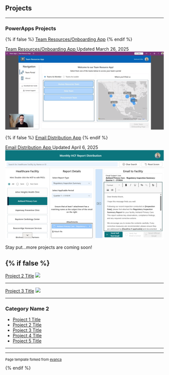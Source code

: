 ## Projects


---

### PowerApps Projects
{% if false %}
[Team Resources/Onboarding App](/pages/TeamResourcesApp) 
{% endif %}
<div class="project-row">
  <a href="/pages/TeamResourcesApp" class="project-link">
    Team Resources/Onboarding App
  </a>
  <span class="project-date">
    Updated March 26, 2025
  </span>
</div>

 <a href="/pages/TeamResourcesApp">
 <img src="images/screenshots/ThumbnailResourceApp.png?raw=true"/>
</a>

{% if false %}
[Email Distribution App](/pages/EmailDistributionApp) 
{% endif %}
<div class="project-row">
  <a href="/pages/EmailDistributionApp" class="project-link">
    Email Distribution App
  </a>
  <span class="project-date">
    Updated April 6, 2025
  </span>
</div>

<style>
  #emailAppImage {
    max-width: 100%;
    height: auto;
    transition: opacity 2s ease-in-out;
    opacity: 1;
  }

  .fade-out {
    opacity: 0;
  }
</style>

<a href="/pages/EmailDistributionApp">
  <img id="emailAppImage" src="/images/screenshots/EmailApp1.png" />
</a>

<script>
  const images = [
    "/images/screenshots/EmailApp1.png",
    "/images/screenshots/EmailApp2.png"
  ];
  let index = 0;
  const imageElement = document.getElementById("emailAppImage");

  setInterval(() => {
    // Fade out (longer)
    imageElement.classList.add("fade-out");

    // Wait 2s (match transition time), then switch image and fade in
    setTimeout(() => {
      index = (index + 1) % images.length;
      imageElement.src = images[index];
      imageElement.classList.remove("fade-out");
    }, 2000); // Match with CSS transition time
  }, 6000); // Slightly longer interval to allow for fade duration
</script>

Stay put...more projects are coming soon!

{% if false %}
---
[Project 2 Title](/pdf/sample_presentation.pdf)
<img src="images/dummy_thumbnail.jpg?raw=true"/>


---
[Project 3 Title](http://example.com/)
<img src="images/dummy_thumbnail.jpg?raw=true"/>

---

### Category Name 2

- [Project 1 Title](http://example.com/)
- [Project 2 Title](http://example.com/)
- [Project 3 Title](http://example.com/)
- [Project 4 Title](http://example.com/)
- [Project 5 Title](http://example.com/)

---




---
<p style="font-size:11px">Page template forked from <a href="https://github.com/evanca/quick-portfolio">evanca</a></p>
{% endif %}
<!-- Remove above link if you don't want to attibute -->
